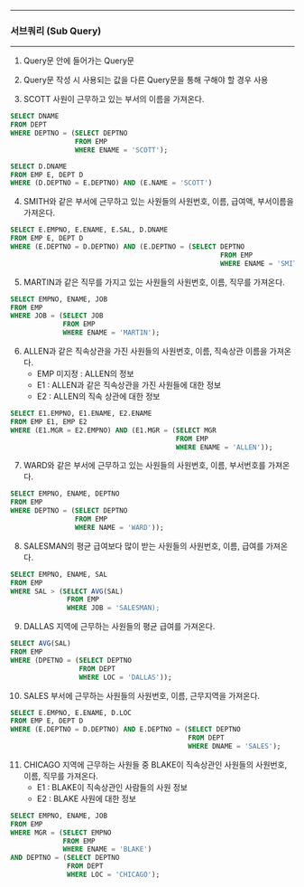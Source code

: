-----
### 서브쿼리 (Sub Query)
-----
1. Query문 안에 들어가는 Query문
2. Query문 작성 시 사용되는 값을 다른 Query문을 통해 구해야 할 경우 사용

3. SCOTT 사원이 근무하고 있는 부서의 이름을 가져온다.
```sql
SELECT DNAME
FROM DEPT
WHERE DEPTNO = (SELECT DEPTNO
                FROM EMP
                WHERE ENAME = 'SCOTT');
```
```sql
SELECT D.DNAME
FROM EMP E, DEPT D
WHERE (D.DEPTNO = E.DEPTNO) AND (E.NAME = 'SCOTT')
```

4. SMITH와 같은 부서에 근무하고 있는 사원들의 사원번호, 이름, 급여액, 부서이름을 가져온다.
```sql
SELECT E.EMPNO, E.ENAME, E.SAL, D.DNAME 
FROM EMP E, DEPT D
WHERE (E.DEPTNO = D.DEPTNO) AND (E.DEPTNO = (SELECT DEPTNO
                                                    FROM EMP
                                                    WHERE ENAME = 'SMITH'));
```

5. MARTIN과 같은 직무를 가지고 있는 사원들의 사원번호, 이름, 직무를 가져온다.
```sql
SELECT EMPNO, ENAME, JOB
FROM EMP
WHERE JOB = (SELECT JOB
             FROM EMP
             WHERE ENAME = 'MARTIN');
```

6. ALLEN과 같은 직속상관을 가진 사원들의 사원번호, 이름, 직속상관 이름을 가져온다.
   - EMP 미지정 : ALLEN의 정보
   - E1 : ALLEN과 같은 직속상관을 가진 사원들에 대한 정보
   - E2 : ALLEN의 직속 상관에 대한 정보
     
```sql
SELECT E1.EMPNO, E1.ENAME, E2.ENAME
FROM EMP E1, EMP E2
WHERE (E1.MGR = E2.EMPNO) AND (E1.MGR = (SELECT MGR
                                         FROM EMP
                                         WHERE ENAME = 'ALLEN'));
```

7. WARD와 같은 부서에 근무하고 있는 사원들의 사원번호, 이름, 부서번호를 가져온다.
```sql
SELECT EMPNO, ENAME, DEPTNO
FROM EMP
WHERE DEPTNO = (SELECT DEPTNO
                FROM EMP
                WHERE NAME = 'WARD'));
```

8. SALESMAN의 평균 급여보다 많이 받는 사원들의 사원번호, 이름, 급여를 가져온다.
```sql
SELECT EMPNO, ENAME, SAL
FROM EMP
WHERE SAL > (SELECT AVG(SAL)
              FROM EMP
              WHERE JOB = 'SALESMAN);
```

9. DALLAS 지역에 근무하는 사원들의 평균 급여를 가져온다.
```sql
SELECT AVG(SAL)
FROM EMP
WHERE (DPETNO = (SELECT DEPTNO
                 FROM DEPT
                 WHERE LOC = 'DALLAS'));
```

10. SALES 부서에 근무하는 사원들의 사원번호, 이름, 근무지역을 가져온다.
```sql
SELECT E.EMPNO, E.ENAME, D.LOC
FROM EMP E, DEPT D
WHERE (E.DEPTNO = D.DEPTNO) AND E.DEPTNO = (SELECT DEPTNO
                                            FROM DEPT
                                            WHERE DNAME = 'SALES');
```

11. CHICAGO 지역에 근무하는 사원들 중 BLAKE이 직속상관인 사원들의 사원번호, 이름, 직무를 가져온다.
    - E1 : BLAKE이 직속상관인 사람들의 사원 정보
    - E2 : BLAKE 사원에 대한 정보
      
```sql
SELECT EMPNO, ENAME, JOB
FROM EMP
WHERE MGR = (SELECT EMPNO 
             FROM EMP                        
             WHERE ENAME = 'BLAKE')
AND DEPTNO = (SELECT DEPTNO
              FROM DEPT
              WHERE LOC = 'CHICAGO');
````
